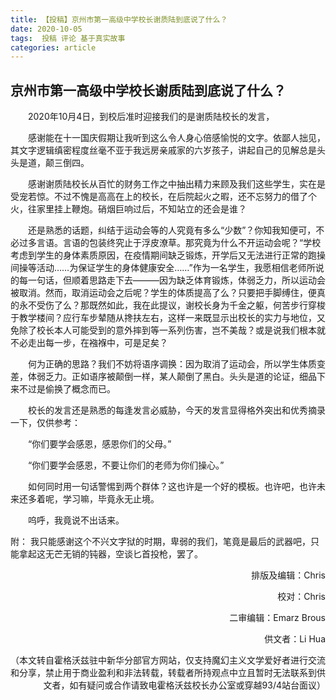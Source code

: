 ```yaml
---
title: 【投稿】京州市第一高级中学校长谢质陆到底说了什么？
date: 2020-10-05
tags:  投稿 评论 基于真实故事
categories: article
---
```


## 京州市第一高级中学校长谢质陆到底说了什么？


　　2020年10月4日，到校后准时迎接我们的是谢质陆校长的发言，

　　感谢能在十一国庆假期让我听到这么令人身心倍感愉悦的文字。依鄙人拙见，其文字逻辑缜密程度丝毫不亚于我远房亲戚家的六岁孩子，讲起自己的见解总是头头是道，颠三倒四。

　　感谢谢质陆校长从百忙的财务工作之中抽出精力来顾及我们这些学生，实在是受宠若惊。不过不愧是高高在上的校长，在后院起火之暇，还不忘努力的借了个火，往家里挂上鞭炮。硝烟巨响过后，不知站立的还会是谁？

　　还是熟悉的话题，纠结于运动会等的人究竟有多么“少数”？你知我知便可，不必过多言语。言语的包装终究止于浮皮潦草。那究竟为什么不开运动会呢？“学校考虑到学生的身体素质原因，在疫情期间缺乏锻炼，开学后又无法进行正常的跑操间操等活动……为保证学生的身体健康安全……”作为一名学生，我愿相信老师所说的每一句话，但顺着思路走下去———因为缺乏体育锻炼，体弱乏力，所以运动会被取消。然而，取消运动会之后呢？学生的体质提高了么？只要把手脚缚住，便真的永不受伤了么？那既然如此，我在此提议，谢校长身为千金之躯，何苦步行穿梭于教学楼间？应行车步辇随从搀扶左右，这样一来既显示出校长的实力与地位，又免除了校长本人可能受到的意外摔到等一系列伤害，岂不美哉？或是说我们根本就不必走出每一步，在襁褓中，可是足矣？

　　何为正确的思路？我们不妨将语序调换：因为取消了运动会，所以学生体质变差，体弱乏力。正如语序被颠倒一样，某人颠倒了黑白。头头是道的论证，细品下来不过是偷换了概念而已。

　　校长的发言还是熟悉的每逢发言必威胁，今天的发言显得格外突出和优秀摘录一下，仅供参考：

　　“你们要学会感恩，感恩你们的父母。”

　　“你们要学会感恩，不要让你们的老师为你们操心。”

　　如何同时用一句话警惕到两个群体？这也许是一个好的模板。也许吧，也许未来还多着呢，学习嘛，毕竟永无止境。

　　呜呼，我竟说不出话来。

附： 我只能感谢这个不兴文字狱的时期，卑弱的我们，笔竟是最后的武器吧，只能拿起这无芒无销的钝器，空谈匕首投枪，罢了。



<p align="right">排版及编辑：Chris</p>

<p align="right">校对：Chris</p>

<p align="right">二审编辑：Emarz Brous</p>

<p align="right">供文者：Li Hua</p>

<p align="right">（本文转自霍格沃兹驻中新华分部官方网站，仅支持魔幻主义文学爱好者进行交流和分享，禁止用于商业盈利和非法转载，转载者所持观点中立且暂时无法联系到供文者，如有疑问或合作请致电霍格沃兹校长办公室或穿越93/4站台面议）</p>
